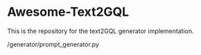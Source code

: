 # Awesome-Text2GQL

This is the repository for the text2GQL generator implementation.

/generator/prompt_generator.py